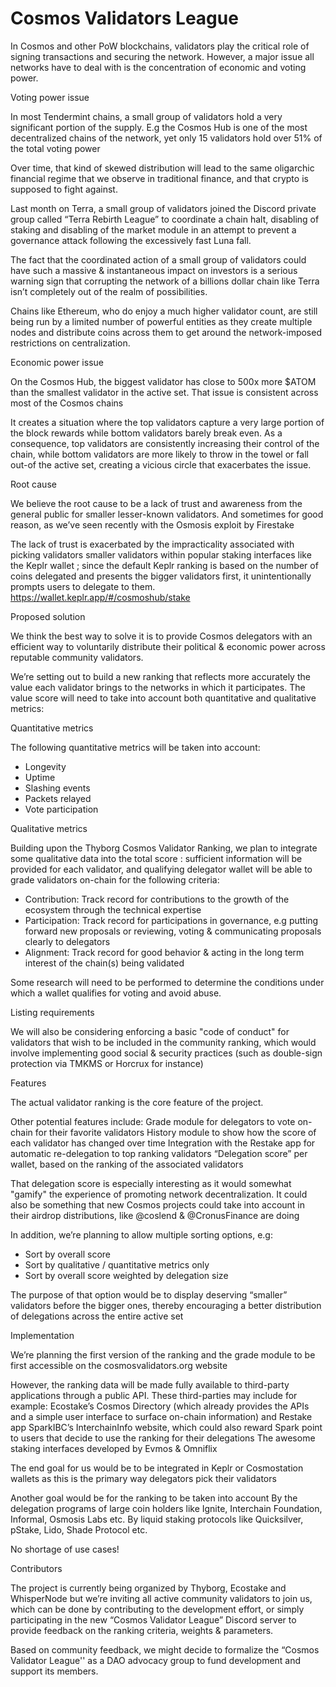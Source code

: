# Cosmos Validators League

In Cosmos and other PoW blockchains, validators play the critical role of signing transactions and securing the network. However, a major issue all networks have to deal with is the concentration of economic and voting power.


Voting power issue 

In most Tendermint chains, a small group of validators hold a very significant portion of the supply. E.g the Cosmos Hub is one of the most decentralized chains of the network, yet only 15 validators hold over 51% of the total voting power

Over time, that kind of skewed distribution will lead to the same oligarchic financial regime that we observe in traditional finance, and that crypto is supposed to fight against.

Last month on Terra, a small group of validators joined the Discord private group called “Terra Rebirth League” to coordinate a chain halt, disabling of staking and disabling of the market module in an attempt to prevent a governance attack following the excessively fast Luna fall. 

The fact that the coordinated action of a small group of validators could have such a massive & instantaneous impact on investors is a serious warning sign that corrupting the network of a billions dollar chain like Terra isn’t completely out of the realm of possibilities.

Chains like Ethereum, who do enjoy a much higher validator count, are still being run by a limited number of powerful entities as they create multiple nodes and distribute coins across them to get around the network-imposed restrictions on centralization. 


Economic power issue

On the Cosmos Hub, the biggest validator has close to 500x more $ATOM than the smallest validator in the active set. That issue is consistent across most of the Cosmos chains

It creates a situation where the top validators capture a very large portion of the block rewards while bottom validators barely break even. As a consequence, top validators are consistently increasing their control of the chain, while bottom validators are more likely to throw in the towel or fall out-of the active set, creating a vicious circle that exacerbates the issue. 


Root cause 

We believe the root cause to be a lack of trust and awareness from the general public for smaller lesser-known validators. And sometimes for good reason, as we’ve seen recently with the Osmosis exploit by Firestake

The lack of trust is exacerbated by the impracticality associated with picking validators smaller validators within popular staking interfaces like the Keplr wallet ; since the default Keplr ranking is based on the number of coins delegated and presents the bigger validators first, it unintentionally prompts users to delegate to them. 
https://wallet.keplr.app/#/cosmoshub/stake 


Proposed solution

We think the best way to solve it is to provide Cosmos delegators with an efficient way to voluntarily distribute their political & economic power across reputable community validators. 

We’re setting out to build a new ranking that reflects more accurately the value each validator brings to the networks in which it participates. The value score will need to take into account both quantitative and qualitative metrics:

Quantitative metrics

The following quantitative metrics will be taken into account:
- Longevity
- Uptime
- Slashing events
- Packets relayed 
- Vote participation

Qualitative metrics

Building upon the Thyborg Cosmos Validator Ranking, we plan to integrate some qualitative data into the total score : sufficient information will be provided for each validator, and qualifying delegator wallet will be able to grade validators on-chain for the following criteria:
- Contribution: Track record for contributions to the growth of the ecosystem through the technical expertise
- Participation: Track record for participations in governance, e.g putting forward new proposals or reviewing, voting & communicating proposals clearly to delegators
- Alignment: Track record for good behavior & acting in the long term interest of the chain(s) being validated

Some research will need to be performed to determine the conditions under which a wallet qualifies for voting and avoid abuse.


Listing requirements

We will also be considering enforcing a basic "code of conduct" for validators that wish to be included in the community ranking, which would involve implementing good social & security practices (such as double-sign protection via TMKMS or Horcrux for instance)


Features

The actual validator ranking is the core feature of the project. 

Other potential features include:
Grade module for delegators to vote on-chain for their favorite validators
History module to show how the score of each validator has changed over time
Integration with the Restake app for automatic re-delegation to top ranking validators
“Delegation score” per wallet, based on the ranking of the associated validators

That delegation score is especially interesting as it would somewhat "gamify" the experience of promoting network decentralization. It could also be something that new Cosmos projects could take into account in their airdrop distributions, like @coslend & @CronusFinance are doing

In addition, we’re planning to allow multiple sorting options, e.g:
- Sort by overall score
- Sort by qualitative / quantitative metrics only
- Sort by overall score weighted by delegation size

The purpose of that option would be to display deserving “smaller” validators before the bigger ones, thereby encouraging a better distribution of delegations across the entire active set


Implementation

We’re planning the first version of the ranking and the grade module to be first accessible on the cosmosvalidators.org website

However, the ranking data will be made fully available to third-party applications through a public API. These third-parties may include for example:
Ecostake’s Cosmos Directory (which already provides the APIs and a simple user interface to surface on-chain information) and Restake app 
SparkIBC’s InterchainInfo website, which could also reward Spark point to users that decide to use the ranking for their delegations
The awesome staking interfaces developed by Evmos & Omniflix

The end goal for us would be to be integrated in Keplr or Cosmostation wallets as this is the primary way delegators pick their validators

Another goal would be for the ranking to be taken into account 
By the delegation programs of large coin holders like Ignite, Interchain Foundation, Informal, Osmosis Labs etc.
By liquid staking protocols like Quicksilver, pStake, Lido, Shade Protocol etc.

No shortage of use cases!


Contributors 

The project is currently being organized by Thyborg, Ecostake and WhisperNode but we’re inviting all active community validators to join us, which can be done by contributing to the development effort, or simply participating in the new  “Cosmos Validator League” Discord server to provide feedback on the ranking criteria, weights & parameters.

Based on community feedback, we might decide to formalize the “Cosmos Validator League'' as a DAO advocacy group to fund development and support its members.

